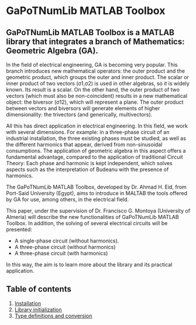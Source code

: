 <!--<div id='introduccion'/>-->

# GaPoTNumLib MATLAB Toolbox

## GaPoTNumLib MATLAB Toolbox is a MATLAB library that integrates a branch of Mathematics: Geometric Algebra (GA).

In the field of electrical engineering, GA is becoming very popular. This branch introduces new mathematical operators: the outer product and the geometric product, which groups the outer and inner product. The scalar or inner product of two vectors (σ1,σ2) is used in other algebras, so it is widely known. Its result is a scalar. On the other hand, the outer product of two vectors (which must also be non-coincident) results in a new mathematical object: the biversor (σ12), which will represent a plane. The outer product between vectors and biversors will generate elements of higher dimensionality: the trivectors (and generically, multivectors).

All this has direct application in electrical engineering. In this field, we work with several dimensions. For example: in a three-phase circuit of an industrial installation, the three existing phases must be studied, as well as the different harmonics that appear, derived from non-sinusoidal consumptions. The application of geometric algebra in this aspect offers a fundamental advantage, compared to the application of traditional Circuit Theory: Each phase and harmonic is kept independent, which solves aspects such as the interpretation of Budeanu with the presence of harmonics.

The GaPoTNumLib MATLAB Toolbox, developed by Dr. Ahmad H. Eid, from Port-Said University (Egypt), aims to introduce in MALTAB the tools offered by GA for use, among others, in the electrical field.

This paper, under the supervision of Dr. Francisco G. Montoya (University of Almeria) will describe the new functionalities of GaPoTNumLib MATLAB Toolbox. In addition, the solving of several electrical circuits will be presented:

* A single-phase circuit (without harmonics).
* A three-phase circuit (without harmonics)
* A three-phase circuit (with harmonics)

In this way, the aim is to learn more about the library and its practical application.

## Table of contents
1. [Installation](installation.md)
2. [Library initialization](initialitation.md)
3. [Type definitions and conversion](definitions.md)
